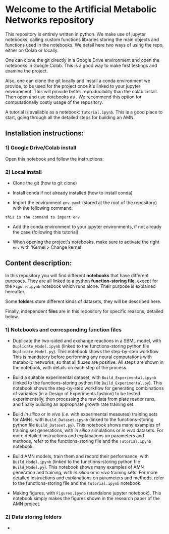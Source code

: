 # Welcome to the Artificial Metabolic Networks repository

This repository is entirely written in python. We make use of jupyter notebooks,
calling custom functions libraries storing the main objects and functions used in the notebooks. We detail here two ways of using the repo, either on Colab or locally.

One can clone the git directly in a Google Drive environment and open the notebooks in Google Colab. This is a good way to make first testings and examine the project.

Also, one can clone the git locally and install a conda environment we provide, to be used for the project once it's linked to your jupyter environment. This will provide better reproducibility than the colab install. Then open and use notebooks as . We recommend this option for computationally costly usage of the repository.

A tutorial is available as a notebook: `Tutorial.ipynb`. This is a good place to start, going through all the detailed steps for building an AMN. 

## Installation instructions:

### 1) Google Drive/Colab install

Open this notebook and follow the instructions: 

### 2) Local install

- Clone the git (how to git clone)

- Install conda if not already installed (how to install conda)

- Import the environment `env.yaml` (stored at the root of the repository) with the following command:

`this is the command to import env`

- Add the conda environment to your jupyter environments, if not already the case (following this tutorial)

- When opening the project's notebooks, make sure to activate the right `env` with 'Kernel > Change kernel'

## Content description:

In this repository you will find different **notebooks** that have different purposes. They are all linked to a python **function-storing file**, except for the `Figure.ipynb` notebook which runs alone. Their purpose is explained hereafter.

Some **folders** store different kinds of datasets, they will be described here.

Finally, independent **files** are in this repository for specific reasons, detailed below. 

### 1) Notebooks and corresponding function files

- Duplicate the two-sided and exchange reactions in a SBML model, with `Duplicate_Model.ipynb` (linked to the functions-storing python file `Duplicate_Model.py`). This notebook shows the step-by-step workflow This is mandatory before performing any neural computations with metabolic networks, so that all fluxes are positive. All steps are shown in the notebook, with details on each step of the process.

- Build a suitable experimental dataset, with `Build_Experimental.ipynb` (linked to the functions-storing python file `Build_Experimental.py`). This notebook shows the step-by-step workflow for generating combinations of variables (in a Design of Experiments fashion) to be tested experimentally, then processing the raw data from plate reader runs, and finally building an appropriate growth rate training set.

- Build *in silico* or *in vivo* (*i.e.* with experimental measures) training sets for AMNs, with `Build_Dataset.ipynb` (linked to the functions-storing python file `Build_Dataset.py`). This notebook shows many examples of training set generations, with *in silico* simulations or *in vivo* datasets. For more detailed instructions and explanations on parameters and methods, refer to the functions-storing file and the `Tutorial.ipynb` notebook.

- Build AMN models, train them and record their performance, with `Build_Model.ipynb` (linked to the functions-storing python file `Build_Model.py`). This notebook shows many examples of AMN generation and training, with *in silico* or *in vivo* training sets. For more detailed instructions and explanations on parameters and methods, refer to the functions-storing file and the `Tutorial.ipynb` notebook.

- Making figures, with `Figures.ipynb` (standalone jupyter notebook). This notebook simply makes the figures shown in the research paper of the AMN project.

### 2) Data storing folders

- 


